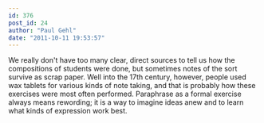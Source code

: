 ```yaml
---
id: 376
post_id: 24
author: "Paul Gehl"
date: "2011-10-11 19:53:57"
---
```

We really don't have too many clear, direct sources to tell us how the compositions of students were done, but sometimes notes of the sort survive as scrap paper. Well into the 17th century, however, people used wax tablets for various kinds of note taking, and that is probably how these exercises were most often performed. Paraphrase as a formal exercise always means rewording; it is a way to imagine ideas anew and to learn what kinds of expression work best.
